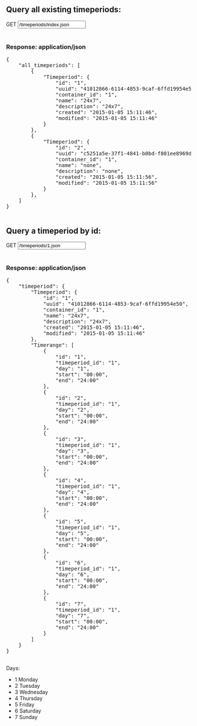 ## Query all existing timeperiods:

<div class="input-group">
	<span class="input-group-addon bg-color-green txt-color-white">GET</span>
	<input type="text" class="form-control" readonly="readonly" value="/timeperiods/index.json">
</div>
<br />
<div class="panel panel-primary">
	<div class="panel-heading">
		<h3 class="panel-title">Response: application/json</h3>
	</div>
	<div class="panel-body">
		<pre>
{
    "all_timeperiods": [
        {
            "Timeperiod": {
                "id": "1",
                "uuid": "41012866-6114-4853-9caf-6ffd19954e50",
                "container_id": "1",
                "name": "24x7",
                "description": "24x7",
                "created": "2015-01-05 15:11:46",
                "modified": "2015-01-05 15:11:46"
            }
        },
        {
            "Timeperiod": {
                "id": "2",
                "uuid": "c5251a5e-37f1-4841-b0bd-f801ee8969d4",
                "container_id": "1",
                "name": "none",
                "description": "none",
                "created": "2015-01-05 15:11:56",
                "modified": "2015-01-05 15:11:56"
            }
        },
    ]
}
		</pre>
	</div>
</div>

## Query a timeperiod by id:
<div class="input-group">
	<span class="input-group-addon bg-color-green txt-color-white">GET</span>
	<input type="text" class="form-control" readonly="readonly" value="/timeperiods/1.json">
</div>
<br />
<div class="panel panel-primary">
	<div class="panel-heading">
		<h3 class="panel-title">Response: application/json</h3>
	</div>
	<div class="panel-body">
		<pre>
{
    "timeperiod": {
        "Timeperiod": {
            "id": "1",
            "uuid": "41012866-6114-4853-9caf-6ffd19954e50",
            "container_id": "1",
            "name": "24x7",
            "description": "24x7",
            "created": "2015-01-05 15:11:46",
            "modified": "2015-01-05 15:11:46"
        },
        "Timerange": [
            {
                "id": "1",
                "timeperiod_id": "1",
                "day": "1",
                "start": "00:00",
                "end": "24:00"
            },
            {
                "id": "2",
                "timeperiod_id": "1",
                "day": "2",
                "start": "00:00",
                "end": "24:00"
            },
            {
                "id": "3",
                "timeperiod_id": "1",
                "day": "3",
                "start": "00:00",
                "end": "24:00"
            },
            {
                "id": "4",
                "timeperiod_id": "1",
                "day": "4",
                "start": "00:00",
                "end": "24:00"
            },
            {
                "id": "5",
                "timeperiod_id": "1",
                "day": "5",
                "start": "00:00",
                "end": "24:00"
            },
            {
                "id": "6",
                "timeperiod_id": "1",
                "day": "6",
                "start": "00:00",
                "end": "24:00"
            },
            {
                "id": "7",
                "timeperiod_id": "1",
                "day": "7",
                "start": "00:00",
                "end": "24:00"
            }
        ]
    }
}
		</pre>
	</div>
</div>

Days:

- 1 Monday
- 2 Tuesday
- 3 Wednesday
- 4 Thursday
- 5 Friday
- 6 Saturday
- 7 Sunday